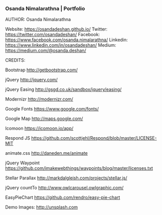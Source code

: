 
### Osanda Nimalarathna | Portfolio

AUTHOR:
Osanda Nimalarathna

Website: https://osandadeshan.github.io/
Twitter: https://twitter.com/osandadeshan/
Facebook: https://www.facebook.com/osanda.nimalarathna/
Linkedin: https://www.linkedin.com/in/osandadeshan/
Medium: https://medium.com/@osanda.deshan/


CREDITS:

Bootstrap
http://getbootstrap.com/

jQuery
http://jquery.com/

jQuery Easing
http://gsgd.co.uk/sandbox/jquery/easing/

Modernizr
http://modernizr.com/

Google Fonts
https://www.google.com/fonts/

Google Map
http://maps.google.com/

Icomoon
https://icomoon.io/app/

Respond JS
https://github.com/scottjehl/Respond/blob/master/LICENSE-MIT

animate.css
http://daneden.me/animate

jQuery Waypoint
https://github.com/imakewebthings/waypoints/blog/master/licenses.txt

Stellar Parallax
http://markdalgleish.com/projects/stellar.js/

jQuery countTo
http://www.owlcarousel.owlgraphic.com/

EasyPieChart
https://github.com/rendro/easy-pie-chart

Demo Images:
http://unsplash.com

